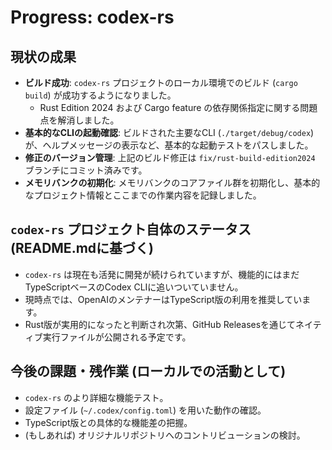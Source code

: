 # Progress: codex-rs

## 現状の成果

- **ビルド成功**: `codex-rs` プロジェクトのローカル環境でのビルド (`cargo build`) が成功するようになりました。
  - Rust Edition 2024 および Cargo feature の依存関係指定に関する問題点を解消しました。
- **基本的なCLIの起動確認**: ビルドされた主要なCLI (`./target/debug/codex`) が、ヘルプメッセージの表示など、基本的な起動テストをパスしました。
- **修正のバージョン管理**: 上記のビルド修正は `fix/rust-build-edition2024` ブランチにコミット済みです。
- **メモリバンクの初期化**: メモリバンクのコアファイル群を初期化し、基本的なプロジェクト情報とここまでの作業内容を記録しました。

## `codex-rs` プロジェクト自体のステータス (README.mdに基づく)

- `codex-rs` は現在も活発に開発が続けられていますが、機能的にはまだTypeScriptベースのCodex CLIに追いついていません。
- 現時点では、OpenAIのメンテナーはTypeScript版の利用を推奨しています。
- Rust版が実用的になったと判断され次第、GitHub Releasesを通じてネイティブ実行ファイルが公開される予定です。

## 今後の課題・残作業 (ローカルでの活動として)

- `codex-rs` のより詳細な機能テスト。
- 設定ファイル (`~/.codex/config.toml`) を用いた動作の確認。
- TypeScript版との具体的な機能差の把握。
- (もしあれば) オリジナルリポジトリへのコントリビューションの検討。
